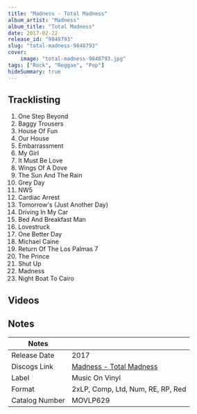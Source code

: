 ```yaml
---
title: "Madness - Total Madness"
album_artist: "Madness"
album_title: "Total Madness"
date: 2017-02-22
release_id: "9848793"
slug: "total-madness-9848793"
cover:
    image: "total-madness-9848793.jpg"
tags: ["Rock", "Reggae", "Pop"]
hideSummary: true
---
```


## Tracklisting
1. One Step Beyond
2. Baggy Trousers
3. House Of Fun
4. Our House
5. Embarrassment
6. My Girl
7. It Must Be Love
8. Wings Of A Dove
9. The Sun And The Rain
10. Grey Day
11. NW5
12. Cardiac Arrest
13. Tomorrow's (Just Another Day)
14. Driving In My Car
15. Bed And Breakfast Man
16. Lovestruck
17. One Better Day
18. Michael Caine
19. Return Of The Los Palmas 7
20. The Prince
21. Shut Up
22. Madness
23. Night Boat To Cairo

## Videos


## Notes

| Notes          |             |
| ---------------| ----------- |
| Release Date   | 2017 |
| Discogs Link   | [Madness - Total Madness](https://www.discogs.com/release/9848793) |
| Label          | Music On Vinyl |
| Format         | 2xLP, Comp, Ltd, Num, RE, RP, Red |
| Catalog Number | MOVLP629 |

